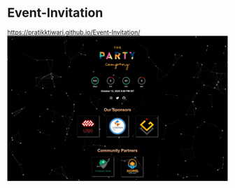 # Event-Invitation

https://pratikktiwari.github.io/Event-Invitation/
![Dashboard](https://raw.githubusercontent.com/pratikktiwari/Event-Invitation/main/event-invitation.png)
